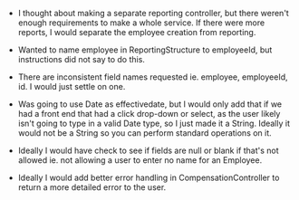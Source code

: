 - I thought about making a separate reporting controller, but there weren't enough requirements to make a whole service. If there were more reports, I would separate the employee creation from reporting.


- Wanted to name employee in ReportingStructure to employeeId, but instructions did not say to do this.


- There are inconsistent field names requested ie. employee, employeeId, id. I would just settle on one.


- Was going to use Date as effectivedate, but I would only add that if we had a front end that had a click drop-down or select, as the user likely isn't going to type in a valid Date type, so I just made it a String. Ideally it would not be a String so you can perform standard operations on it.


- Ideally I would have check to see if fields are null or blank if that's not allowed ie. not allowing a user to enter no name for an Employee.


- Ideally I would add better error handling in CompensationController to return a more detailed error to the user.
